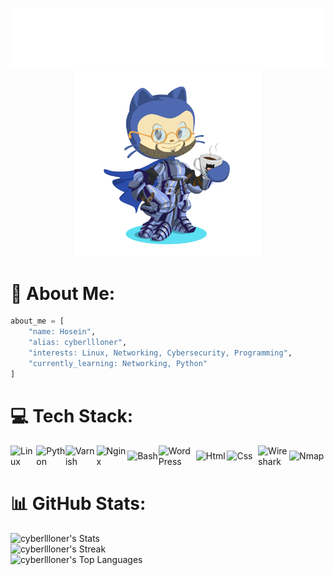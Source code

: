 <p align="center">
  <img src="https://github.com/cyberllloner/cyberllloner/blob/main/readme.gif" alt="Readme GIF"/>
  <br/>
  <img src="https://github.com/cyberllloner/cyberllloner/blob/main/octocat.png" alt="Octocat" width="300"/>
</p>

# 💫 About Me:
```python
about_me = [
    "name: Hosein",
    "alias: cyberllloner",
    "interests: Linux, Networking, Cybersecurity, Programming",
    "currently_learning: Networking, Python"
]
```

# 💻 Tech Stack:
<div style="display: flex; align-items: center; justify-content: flex-start;">
    <img src="https://github.com/marwin1991/profile-technology-icons/assets/76662862/2481dc48-be6b-4ebb-9e8c-3b957efe69fa" alt="Linux" width="50">
    <img src="https://user-images.githubusercontent.com/25181517/183423507-c056a6f9-1ba8-4312-a350-19bcbc5a8697.png" alt="Python" width="50">
    <img src="https://cdn.worldvectorlogo.com/logos/varnish.svg" alt="Varnish" width="60">
    <img src="https://user-images.githubusercontent.com/25181517/183345125-9a7cd2e6-6ad6-436f-8490-44c903bef84c.png" alt="Nginx" width="60">
    <img src="https://user-images.githubusercontent.com/25181517/192158606-7c2ef6bd-6e04-47cf-b5bc-da2797cb5bda.png" alt="Bash" width="60">
    <img src="https://user-images.githubusercontent.com/25181517/192158957-b1256181-356c-46a3-beb9-487af08a6266.png" alt="WordPress" width="60">
    <img src="https://user-images.githubusercontent.com/25181517/192158954-f88b5814-d510-4564-b285-dff7d6400dad.png" alt="Html" width="60">
    <img src="https://user-images.githubusercontent.com/25181517/183898674-75a4a1b1-f960-4ea9-abcb-637170a00a75.png" alt="Css" width="60">
    <img src="https://static-00.iconduck.com/assets.00/wireshark-alt-icon-2048x2048-4ex8a9zk.png" alt="Wireshark" width="50">
    <img src="https://nmap.org/images/sitelogo-2x.png" alt="Nmap" width="70">
</div>

# 📊 GitHub Stats:
![cyberllloner's Stats](https://github-readme-stats.vercel.app/api?username=cyberllloner&theme=gotham&show_icons=true&hide_border=true&count_private=true)
<br/>
![cyberllloner's Streak](https://github-readme-streak-stats.herokuapp.com/?user=cyberllloner&theme=gotham&hide_border=true)
<br/>
![cyberllloner's Top Languages](https://github-readme-stats.vercel.app/api/top-langs/?username=cyberllloner&theme=gotham&show_icons=true&hide_border=true&layout=compact)

<!-- Proudly created with GPRM ( https://gprm.itsvg.in ) -->
